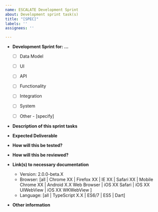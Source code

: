 ```yaml
---
name: ESCALATE Development Sprint
about: Development sprint task(s)
title: "[SPEC]"
labels: ''
assignees: ''

---
```


* **Development Sprint for: ...**
  - [ ] Data Model
  - [ ] UI
  - [ ] API
  - [ ] Functionality
  - [ ] Integration
  - [ ] System
  - [ ] Other - [specify]


* **Description of this sprint tasks**



* **Expected Deliverable**



* **How will this be tested?**



* **How will this be reviewed?**



* **Link(s) to necessary documentation**
  
  - Version: 2.0.0-beta.X
  - Browser: [all | Chrome XX | Firefox XX | IE XX | Safari XX | Mobile Chrome XX | Android X.X Web Browser | iOS XX Safari | iOS XX UIWebView | iOS XX WKWebView ]
  - Language: [all | TypeScript X.X | ES6/7 | ES5 | Dart]


* **Other information**
